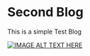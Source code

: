 # Second Blog

This is a simple Test Blog

[![IMAGE ALT TEXT HERE](http://img.youtube.com/vi/8aGhZQkoFbQ/0.jpg)](http://www.youtube.com/watch?v=8aGhZQkoFbQ)

